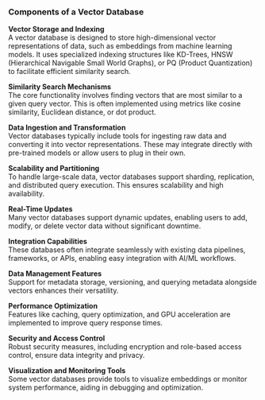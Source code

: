 ### Components of a Vector Database

**Vector Storage and Indexing**  
A vector database is designed to store high-dimensional vector representations of data, such as embeddings from machine learning models. It uses specialized indexing structures like KD-Trees, HNSW (Hierarchical Navigable Small World Graphs), or PQ (Product Quantization) to facilitate efficient similarity search.

**Similarity Search Mechanisms**  
The core functionality involves finding vectors that are most similar to a given query vector. This is often implemented using metrics like cosine similarity, Euclidean distance, or dot product.

**Data Ingestion and Transformation**  
Vector databases typically include tools for ingesting raw data and converting it into vector representations. These may integrate directly with pre-trained models or allow users to plug in their own.

**Scalability and Partitioning**  
To handle large-scale data, vector databases support sharding, replication, and distributed query execution. This ensures scalability and high availability.

**Real-Time Updates**  
Many vector databases support dynamic updates, enabling users to add, modify, or delete vector data without significant downtime.

**Integration Capabilities**  
These databases often integrate seamlessly with existing data pipelines, frameworks, or APIs, enabling easy integration with AI/ML workflows.

**Data Management Features**  
Support for metadata storage, versioning, and querying metadata alongside vectors enhances their versatility.

**Performance Optimization**  
Features like caching, query optimization, and GPU acceleration are implemented to improve query response times.

**Security and Access Control**  
Robust security measures, including encryption and role-based access control, ensure data integrity and privacy. 

**Visualization and Monitoring Tools**  
Some vector databases provide tools to visualize embeddings or monitor system performance, aiding in debugging and optimization.
